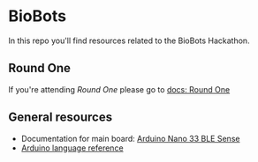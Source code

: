 # BioBots

In this repo you'll find resources related to the BioBots Hackathon.

## Round One
If you're attending *Round One* please go to [docs: Round One](./docs/RoundOne.md)

## General resources
* Documentation for main board: [Arduino Nano 33 BLE Sense](https://docs.arduino.cc/hardware/nano-33-ble-sense)
* [Arduino language reference](https://www.arduino.cc/reference/en/)
